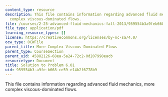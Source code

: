 ```yaml
---
content_type: resource
description: This file contains information regarding advanced fluid mechanics, more
  complex viscous-dominated flows.
file: /courses/2-25-advanced-fluid-mechanics-fall-2013/959554b3a9feb668ce59e14b2f6778b9_MIT2_25F13_Solution6.01.pdf
file_type: application/pdf
learning_resource_types: []
license: https://creativecommons.org/licenses/by-nc-sa/4.0/
ocw_type: OCWFile
parent_title: More Complex Viscous-Dominated Flows
parent_type: CourseSection
parent_uid: 45882126-68ea-5a24-72c2-0d207998eacb
resourcetype: Document
title: Solution to Problem 6.01
uid: 959554b3-a9fe-b668-ce59-e14b2f6778b9
---
```

This file contains information regarding advanced fluid mechanics, more complex viscous-dominated flows.